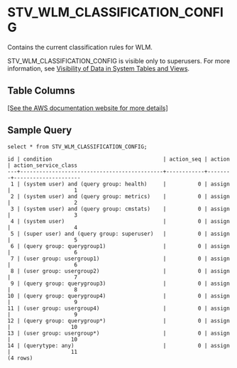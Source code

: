 # STV\_WLM\_CLASSIFICATION\_CONFIG<a name="r_STV_WLM_CLASSIFICATION_CONFIG"></a>

Contains the current classification rules for WLM\. 

STV\_WLM\_CLASSIFICATION\_CONFIG is visible only to superusers\. For more information, see [Visibility of Data in System Tables and Views](c_visibility-of-data.md)\.

## Table Columns<a name="r_STV_WLM_CLASSIFICATION_CONFIG-table-columns2"></a>

[\[See the AWS documentation website for more details\]](http://docs.aws.amazon.com/redshift/latest/dg/r_STV_WLM_CLASSIFICATION_CONFIG.html)

## Sample Query<a name="r_STV_WLM_CLASSIFICATION_CONFIG-sample-query2"></a>

```
select * from STV_WLM_CLASSIFICATION_CONFIG;

id | condition                                   | action_seq | action | action_service_class
---+---------------------------------------------+------------+--------+---------------------
 1 | (system user) and (query group: health)     |          0 | assign |                    1
 2 | (system user) and (query group: metrics)    |          0 | assign |                    2
 3 | (system user) and (query group: cmstats)    |          0 | assign |                    3
 4 | (system user)                               |          0 | assign |                    4
 5 | (super user) and (query group: superuser)   |          0 | assign |                    5
 6 | (query group: querygroup1)                  |          0 | assign |                    6
 7 | (user group: usergroup1)                    |          0 | assign |                    6
 8 | (user group: usergroup2)                    |          0 | assign |                    7
 9 | (query group: querygroup3)                  |          0 | assign |                    8
10 | (query group: querygroup4)                  |          0 | assign |                    9
11 | (user group: usergroup4)                    |          0 | assign |                    9
12 | (query group: querygroup*)                  |          0 | assign |                   10
13 | (user group: usergroup*)                    |          0 | assign |                   10
14 | (querytype: any)                            |          0 | assign |                   11
(4 rows)
```
